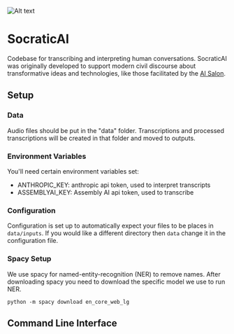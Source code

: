 ![Alt text](https://github.com/IanEisenberg/SocraticAI/blob/main/static/AI_Salon.png?raw=true "AI Salon")


# SocraticAI
Codebase for transcribing and interpreting human conversations. SocraticAI was originally
developed to support modern civil discourse about transformative ideas and technologies,
like those facilitated by the [AI Salon](https://lu.ma/Ai-salon).


## Setup

### Data
Audio files should be put in the "data" folder. Transcriptions and processed transcriptions will
be created in that folder and moved to outputs.

### Environment Variables
You'll need certain environment variables set:
* ANTHROPIC_KEY: anthropic api token, used to interpret transcripts
* ASSEMBLYAI_KEY: Assembly AI api token, used to transcribe

### Configuration
Configuration is set up to automatically expect your files to be places in `data/inputs`. If
you would like a different directory then `data` change it in the configuration file.

### Spacy Setup
We use spacy for named-entity-recognition (NER) to remove names. After downloading spacy you need
to download the specific model we use to run NER.

```python -m spacy download en_core_web_lg```

## Command Line Interface
